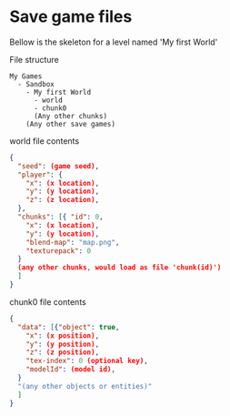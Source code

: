 # Save game files
Bellow is the skeleton for a level named 'My first World'

File structure
```
My Games
  - Sandbox
    - My first World
      - world
      - chunk0
      (Any other chunks)
    (Any other save games)
```
world file contents
```json
{
  "seed": (game seed),
  "player": {
    "x": (x location),
    "y": (y location),
    "z": (z location),
  }, 
  "chunks": [{ "id": 0,
    "x": (x location),
    "y": (y location),
    "blend-map": "map.png",
    "texturepack": 0
  }
  (any other chunks, would load as file 'chunk(id)')
  ]
}
```
chunk0 file contents
```json
{
  "data": [{"object": true,
    "x": (x position),
    "y": (y position),
    "z": (z position),
    "tex-index": 0 (optional key),
    "modelId": (model id),
  }
  "(any other objects or entities)"
  ]
}
```
